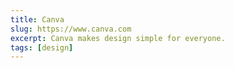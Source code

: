 ```yaml
---
title: Canva
slug: https://www.canva.com
excerpt: Canva makes design simple for everyone.
tags: [design]
---
```

